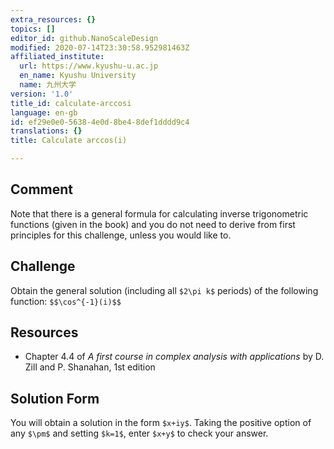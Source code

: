 ```yaml
---
extra_resources: {}
topics: []
editor_id: github.NanoScaleDesign
modified: 2020-07-14T23:30:58.952981463Z
affiliated_institute:
  url: https://www.kyushu-u.ac.jp
  en_name: Kyushu University
  name: 九州大学
version: '1.0'
title_id: calculate-arccosi
language: en-gb
id: ef29e0e0-5638-4e0d-8be4-8def1dddd9c4
translations: {}
title: Calculate arccos(i)

---
```


## Comment
Note that there is a general formula for calculating inverse trigonometric functions (given in the book) and you do not need to derive from first principles for this challenge, unless you would like to.

## Challenge
Obtain the general solution (including all `$2\pi k$` periods) of the following function: `$$\cos^{-1}(i)$$`

## Resources
- Chapter 4.4 of *A first course in complex analysis with applications* by D. Zill and P. Shanahan, 1st edition


## Solution Form
You will obtain a solution in the form `$x+iy$`.
Taking the positive option of any `$\pm$` and setting `$k=1$`, enter `$x+y$` to check your answer.